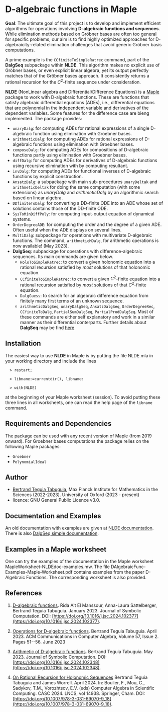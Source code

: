 # D-algebraic functions in Maple

**Goal**: The ultimate goal of this project is to develop and implement efficient algorithms for operations involving **D-algebraic functions and sequences**. While elimination methods based on Gröbner bases are often too general for specific problems, our aim is to find highly optimized approaches for D-algebraicity-related elimination challenges that avoid generic Gröbner basis computations.

A prime example is the ``CCfiniteToSimpleRatrec`` command, part of the **DalgSeq** subpackage within **NLDE**. This algorithm makes no explicit use of Gröbner bases, or even explicit linear algebra, yet its output perfectly matches that of the Gröbner bases approach. It consistently returns a rational recursion for the $C^2$-finite sequence under consideration.

**NLDE** (NonLinear algebra and Differential/Difference Equations) is a [Maple](https://www.maplesoft.com/) package to work with D-algebraic functions. These are functions that satisfy algebraic differential equations (ADEs), i.e., differential equations that are polynomial in the independent variable and derivatives of the dependent variables. Some features for the difference case are bieng implemented. The package provides:

- ``unaryDalg``: for computing ADEs for rational expressions of a single D-algebraic function using elimination with Groebner bases.
- ``arithmeticDalg``: for computing ADEs for rational expressions of D-algebraic functions using elimination with Groebner bases.
- ``composeDalg``: for computing ADEs for compositions of D-algebraic functions partly using elimination with Groebner bases.
- ``diffDalg``: for computing ADEs for derivatives of D-algebraic functions using recursive elimination with by computing resultant.
- ``invDalg``: for computing ADEs for functional inverses of D-algebraic functions by explicit construction.
- ``AnsatzDalg``: a subpackage with main sub-procedures ``unaryDeltak`` and ``arithmeticDeltak`` for doing the same computation (with some extensions) as _unaryDalg_ and _arithmeticDalg_ by an algorithmic search based on linear algebra.
- ``DDfiniteToDalg``: for converting a DD-finite ODE into an ADE whose set of solutions contains those of the DD-finite ODE.
- ``SysToMinDiffPoly``: for computing input-output equation of dynamical systems.
- ``OrderDegreeADE``: for computing the order and the degree of a given ADE. Often useful when the ADE displays on several lines.
- ``MultiDalg``: subpackage for operations with multivariate D-algebraic functions. The command, ``arithmeticMDalg``, for arithmetic operations is now available! (May 2023).
- **DalgSeq**: subpackage for operations with difference-algebraic sequences. Its main commands are given below.
  - ``HoloToSimpleRatrec``: to convert a given holonomic equation into a rational recursion satisfied by *most* solutions of that holonomic equation.
  - ``CCfiniteToSimpleRatrec``: to convert a given $C^2$-finite equation into a rational recursion satisfied by *most* solutions of that $C^2$-finite equation.
  - ``DalgGuess``: to search for an algebraic difference equation from finitely many first terms of an unknown sequence.
  - ``arithmeticDalgSeq``, ``unaryDalgSeq``, ``AnsatzDalgSeq``, ``OrderDegreeRec``, ``CCfiniteToDalg``, ``PartialSumDalgSeq``, ``PartialProdDalgSeq``. Most of these commands are either self explanatory and work in a similar manner as their differential conterparts. Further details about **DalgSeq** may be find [here](https://t3gu1a.github.io/NLDEdoc/DalgSeq-Commands-and-Examples.html)



## Installation

The easiest way to use **NLDE** in Maple is by putting the file NLDE.mla in your working directory and include the lines
```
  > restart;

  > libname:=currentdir(), libname:

  > with(NLDE) 
```
at the beginning of your Maple worksheet (session). To avoid putting these three lines in all worksheets, one can read the help page of the $\texttt{libname}$ command.

## Requirements and Dependencies

The package can be used with any recent version of Maple (from 2019 onward). 
For Groebner bases computations the package relies on the following Maple packages:
- $\texttt{Groebner}$
- $\texttt{PolynomialIdeal}$

## Author

- [Bertrand Teguia Tabuguia](https://bertrandteguia.com), Max Planck Institute for Mathematics in the Sciences (2022-2023). University of Oxford (2023 - present)
- licence: GNU General Public Licence v3.0.

## Documentation and Examples

An old documentation with examples are given at [NLDE documentation](https://T3gu1a.github.io/NLDEdoc/).
There is also [DalgSeq simple documentation](https://t3gu1a.github.io/NLDEdoc/DalgSeq-Commands-and-Examples.html).

## Examples in a Maple worksheet

One can try the examples of the documentation in the Maple worksheet MapleWorksheet-NLDEdoc-examples.mw. The file DAlgebraicFunc-Examples-Maple-Worksheet.pdf contains examples from the paper D-Algebraic Functions. The corresponding worksheet is also provided.

## References

1. [D-algebraic functions](https://arxiv.org/abs/2301.02512). Rida Ait El Manssour, Anna-Laura Sattelberger, Bertrand Teguia Tabuguia. January 2023. Journal of Symbolic Computation. DOI: [https://doi.org/10.1016/j.jsc.2024.102377](https://doi.org/10.1016/j.jsc.2024.102377).

2. [Operations for D-algebraic functions](https://arxiv.org/abs/2304.09675). Bertrand Teguia Tabuguia. April 2023. ACM Communications in Computer Algebra, Volume 57, Issue 2. Pages 51--56. June 2023

3. [Arithmetic of D-algebraic functions](https://arxiv.org/abs/2305.00702). Bertrand Teguia Tabuguia. May 2023. Journal of Symbolic Computation. DOI: [https://doi.org/10.1016/j.jsc.2024.102348](https://doi.org/10.1016/j.jsc.2024.102348).
4. [On Rational Recursion for Holonomic Sequences](https://arxiv.org/abs/2404.19136) Bertrand Teguia Tabuguia and James Worrell. April 2024. In: Boulier, F., Mou, C., Sadykov, T.M., Vorozhtsov, E.V. (eds) Computer Algebra in Scientific Computing. CASC 2024. LNCS, vol 14938. Springer, Cham. DOI: [https://doi.org/10.1007/978-3-031-69070-9_18](https://doi.org/10.1007/978-3-031-69070-9_18).

